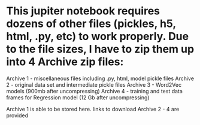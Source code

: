 # This jupiter notebook requires dozens of other files (pickles, h5, html, .py, etc) to work properly. Due to the file sizes, I have to zip them up into 4 Archive zip files:

Archive 1 - miscellaneous files including .py, html, model pickle files
Archive 2 - original data set and intermediate pickle files
Archive 3 - Word2Vec models (900mb after uncompressing)
Archive 4 - training and test data frames for Regression model (12 Gb after uncompressing)


Archive 1 is able to be stored here. links to download Archive 2 - 4 are provided
